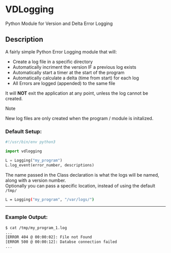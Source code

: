 # VDLogging
Python Module for Version and Delta Error Logging

## Description
A fairly simple Python Error Logging module that will:
- Create a log file in a specific directory
- Automatically incriment the version IF a previous log exists
- Automatically start a timer at the start of the program
- Automatically calculate a delta (time from start) for each log
- All Errors are logged (appended) to the same file

It will **NOT** exit the application at any point, unless the log cannot be created.
> [!NOTE]
> New log files are only created when the program / module is initalized.

### Default Setup:
```python
#!/usr/bin/env python3

import vdlogging

L = Logging("my_program")
L.log_event(error_number, descriptions)
```
The name passed in the Class declaration is what the logs will be named, along with a version number.<br>
Optionally you can pass a specific location, instead of using the default `/tmp/`
```sh
L = Logging("my_program", "/var/logs/")
```

---
### Example Output:
```sh
$ cat /tmp/my_program_1.log
...
[ERROR 404 @ 00:00:02]: File not Found
[ERROR 500 @ 00:00:12]: Databse connection failed
...
```

